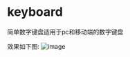 # keyboard
简单数字键盘适用于pc和移动端的数字键盘


效果如下图:
     ![image](https://github.com/linwenfeng122/keyboard/blob/master/preview/keyboard.png)
